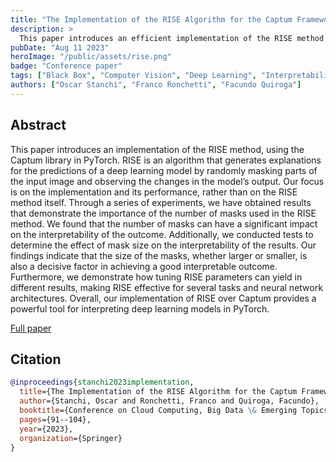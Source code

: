 ```yaml
---
title: "The Implementation of the RISE Algorithm for the Captum Framework"
description: >
  This paper introduces an efficient implementation of the RISE method in PyTorch using the Captum library. RISE generates explanations for deep learning model predictions by randomly masking input parts. Experiments highlight the significance of the number and size of masks for achieving accurate and versatile interpretations.
pubDate: "Aug 11 2023"
heroImage: "/public/assets/rise.png"
badge: "Conference paper"
tags: ["Black Box", "Computer Vision", "Deep Learning", "Interpretability", "RISE"]
authors: ["Oscar Stanchi", "Franco Ronchetti", "Facundo Quiroga"]
---
```


## Abstract

This paper introduces an implementation of the RISE method, using the Captum library in PyTorch. RISE is an algorithm that generates explanations for the predictions of a deep learning model by randomly masking parts of the input image and observing the changes in the model’s output. Our focus is on the implementation and its performance, rather than on the RISE method itself. Through a series of experiments, we have obtained results that demonstrate the importance of the number of masks used in the RISE method. We found that the number of masks can have a significant impact on the interpretability of the outcome. Additionally, we conducted tests to determine the effect of mask size on the interpretability of the results. Our findings indicate that the size of the masks, whether larger or smaller, is also a decisive factor in achieving a good interpretable outcome. Furthermore, we demonstrate how tuning RISE parameters can yield in different results, making RISE effective for several tasks and neural network architectures. Overall, our implementation of RISE over Captum provides a powerful tool for interpreting deep learning models in PyTorch.

<div class="mt-8">
    <a class="btn" href="https://link.springer.com/chapter/10.1007/978-3-031-40942-4_7" target="_blank"> Full paper</a>
</div>

## Citation

```bibtex
@inproceedings{stanchi2023implementation,
  title={The Implementation of the RISE Algorithm for the Captum Framework},
  author={Stanchi, Oscar and Ronchetti, Franco and Quiroga, Facundo},
  booktitle={Conference on Cloud Computing, Big Data \& Emerging Topics},
  pages={91--104},
  year={2023},
  organization={Springer}
}
